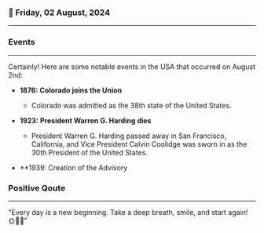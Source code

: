 ### 📅 Friday, 02 August, 2024
------
### Events
------
Certainly! Here are some notable events in the USA that occurred on August 2nd:

- **1876: Colorado joins the Union**
  - Colorado was admitted as the 38th state of the United States.

- **1923: President Warren G. Harding dies**
  - President Warren G. Harding passed away in San Francisco, California, and Vice President Calvin Coolidge was sworn in as the 30th President of the United States.

- **1939: Creation of the Advisory
### Positive Qoute
------
"Every day is a new beginning. Take a deep breath, smile, and start again! 🌞💪😊"
